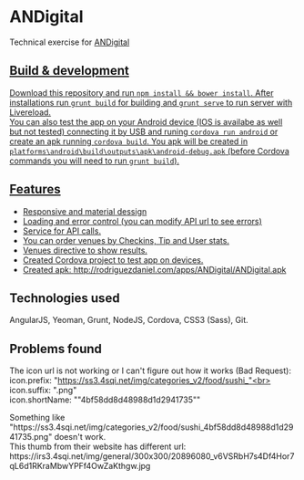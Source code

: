 # ANDigital

Technical exercise for <a href="https://andigital.com/" target="_blank">ANDigital</div>

## Build & development

Download this repository and run `npm install && bower install`.
After installations run `grunt build` for building and `grunt serve` to run server with Livereload.<br>
You can also test the app on your Android device (IOS is availabe as well but not tested) connecting it by USB and runing `cordova run android` or create an apk running `cordova build`. You apk will be created in `platforms\android\build\outputs\apk\android-debug.apk` (before Cordova commands you will need to run `grunt build`).

## Features
- Responsive and material dessign
- Loading and error control (you can modify API url to see errors)
- Service for API calls.
- You can order venues by Checkins, Tip and User stats.
- Venues directive to show results.
- Created Cordova project to test app on devices.
- Created apk: http://rodriguezdaniel.com/apps/ANDigital/ANDigital.apk

## Technologies used
AngularJS, Yeoman, Grunt, NodeJS, Cordova, CSS3 (Sass), Git.

## Problems found

The icon url is not working or I can't figure out how it works (Bad Request):<br>
icon.prefix: "https://ss3.4sqi.net/img/categories_v2/food/sushi_"<br>
icon.suffix: ".png"<br>
icon.shortName: ""4bf58dd8d48988d1d2941735""
<p>
Something like "https://ss3.4sqi.net/img/categories_v2/food/sushi_4bf58dd8d48988d1d2941735.png" doesn't work.<br>
This thumb from their website has different url:<br> https://irs3.4sqi.net/img/general/300x300/20896080_v6VSRbH7s4Df4Hor7qL6d1RKraMbwYPFf4OwZaKthgw.jpg
